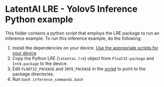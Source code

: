 # LatentAI LRE - Yolov5 Inference Python example 

This folder contains a python script that employs the LRE package to run an inference example. To run this inference example, do the following:

1. Install the dependencies on your device. [Use the appropriate scripts for your device](../../../setup_scripts)
2. Copy the Python LRE (`latentai.lre`) object from `Float32-package` and `Int8-package` to the device.
3. Edit `FLOAT32_PACKAGE` and `INT8_PACKAGE` in the [script](inference_commands.bash) to point to the package directories.
4. Run `bash inference_commands.bash`
